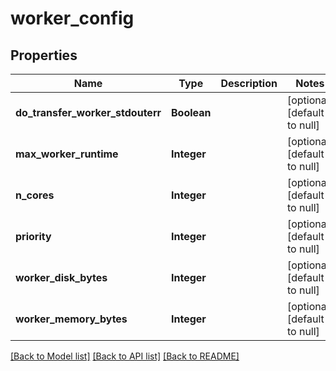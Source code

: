 # worker_config
## Properties

| Name | Type | Description | Notes |
|------------ | ------------- | ------------- | -------------|
| **do\_transfer\_worker\_stdouterr** | **Boolean** |  | [optional] [default to null] |
| **max\_worker\_runtime** | **Integer** |  | [optional] [default to null] |
| **n\_cores** | **Integer** |  | [optional] [default to null] |
| **priority** | **Integer** |  | [optional] [default to null] |
| **worker\_disk\_bytes** | **Integer** |  | [optional] [default to null] |
| **worker\_memory\_bytes** | **Integer** |  | [optional] [default to null] |

[[Back to Model list]](../README.md#documentation-for-models) [[Back to API list]](../README.md#documentation-for-api-endpoints) [[Back to README]](../README.md)

